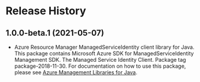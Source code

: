# Release History

## 1.0.0-beta.1 (2021-05-07)

- Azure Resource Manager ManagedServiceIdentity client library for Java. This package contains Microsoft Azure SDK for ManagedServiceIdentity Management SDK. The Managed Service Identity Client. Package tag package-2018-11-30. For documentation on how to use this package, please see [Azure Management Libraries for Java](https://aka.ms/azsdk/java/mgmt).
